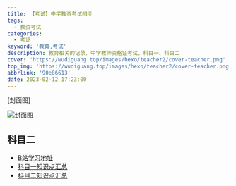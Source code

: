 ```yaml
---
title: 【考试】中学教资考试相关
tags:
  - 教资考试
categories:
  - 考证
keyword: '教育,考试'
description: 教育相关的记录，中学教师资格证考试，科目一、科目二
cover: 'https://wudiguang.top/images/hexo/teacher2/cover-teacher.png'
top_img: 'https://wudiguang.top/images/hexo/teacher2/cover-teacher.png'
abbrlink: '90e86613'
date: 2023-02-12 17:23:00
---
```


[封面图]

![封面图](https://wudiguang.top/images/hexo/teacher2/cover-teacher.png)

## 科目二
- [B站学习地址](https://www.bilibili.com/video/BV1sk4y1q7pM)
- [科目一知识点汇总](/gallery/teacher1)
- [科目二知识点汇总](/gallery/teacher2)